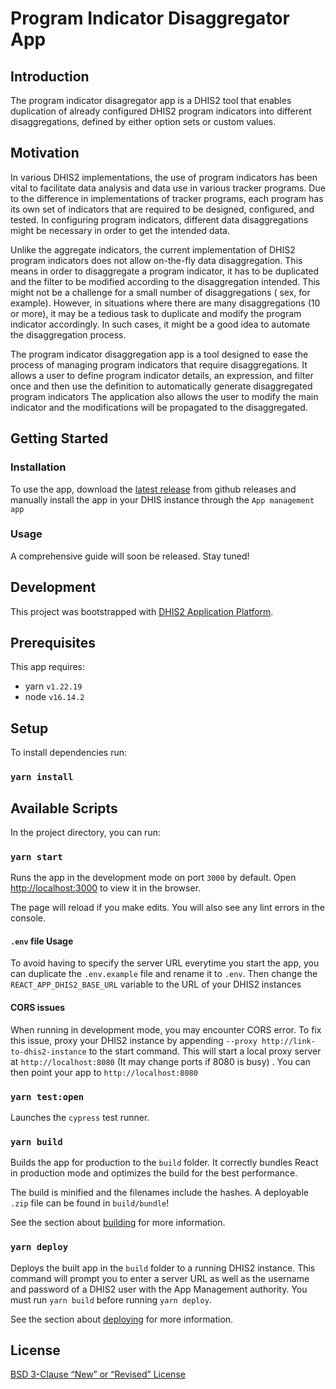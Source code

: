 # Program Indicator Disaggregator App

## Introduction

The program indicator disagregator app is a DHIS2 tool that enables duplication of already configured DHIS2 program
indicators into different disaggregations, defined by either option sets or custom values.

## Motivation

In various DHIS2 implementations, the use of program indicators has been vital to facilitate data analysis and data use
in various tracker programs. Due to the difference in implementations of tracker programs, each program has its own set
of indicators that are required to be designed, configured, and tested. In configuring program indicators, different
data disaggregations might be necessary in order to get the intended data.

Unlike the aggregate indicators, the current implementation of DHIS2 program indicators does not allow on-the-fly data
disaggregation. This means in order to disaggregate a program indicator, it has to be duplicated and the filter to be
modified according to the disaggregation intended. This might not be a challenge for a small number of disaggregations (
sex, for example). However, in situations where there are many disaggregations (10 or more), it may be a tedious task to
duplicate and modify the program indicator accordingly. In such cases, it might be a good idea to automate the
disaggregation process.

The program indicator disaggregation app is a tool designed to ease the process of managing program indicators that
require disaggregations. It allows a user to define program indicator details, an expression, and filter once and then
use the definition to automatically generate disaggregated program indicators The application also allows the user to
modify the main indicator and the modifications will be propagated to the disaggregated.

## Getting Started

### Installation

To use the app, download the [latest release](https://github.com/hisptz/program-indicator-disaggregator/releases) from
github releases and manually install the app in your DHIS instance through the `App management app`

### Usage

A comprehensive guide will soon be released. Stay tuned!

## Development

This project was bootstrapped with [DHIS2 Application Platform](https://github.com/dhis2/app-platform).

## Prerequisites

This app requires:

- yarn `v1.22.19`
- node  `v16.14.2`

## Setup

To install dependencies run:

### `yarn install`

## Available Scripts

In the project directory, you can run:

### `yarn start`

Runs the app in the development mode on port `3000` by default.
Open [http://localhost:3000](http://localhost:3000) to view it in the browser.

The page will reload if you make edits.
You will also see any lint errors in the console.

#### `.env` file Usage

To avoid having to specify the server URL everytime you start the app, you can duplicate the `.env.example` file and
rename it to `.env`. Then change the `REACT_APP_DHIS2_BASE_URL` variable to the URL of your DHIS2 instances

#### CORS issues

When running in development mode, you may encounter CORS error. To fix this issue, proxy your DHIS2 instance by
appending `--proxy http://link-to-dhis2-instance` to the start command. This will start a local proxy server
at `http://localhost:8080` (It may change ports if 8080 is busy)
. You can then point your app to `http://localhost:8080`

### `yarn test:open`

Launches the `cypress` test runner.

### `yarn build`

Builds the app for production to the `build` folder.
It correctly bundles React in production mode and optimizes the build for the best performance.

The build is minified and the filenames include the hashes.
A deployable `.zip` file can be found in `build/bundle`!

See the section about [building](https://platform.dhis2.nu/#/scripts/build) for more information.

### `yarn deploy`

Deploys the built app in the `build` folder to a running DHIS2 instance.
This command will prompt you to enter a server URL as well as the username and password of a DHIS2 user with the App
Management authority.
You must run `yarn build` before running `yarn deploy`.

See the section about [deploying](https://platform.dhis2.nu/#/scripts/deploy) for more information.

## License

[BSD 3-Clause “New” or “Revised” License](https://choosealicense.com/licenses/bsd-3-clause/)

